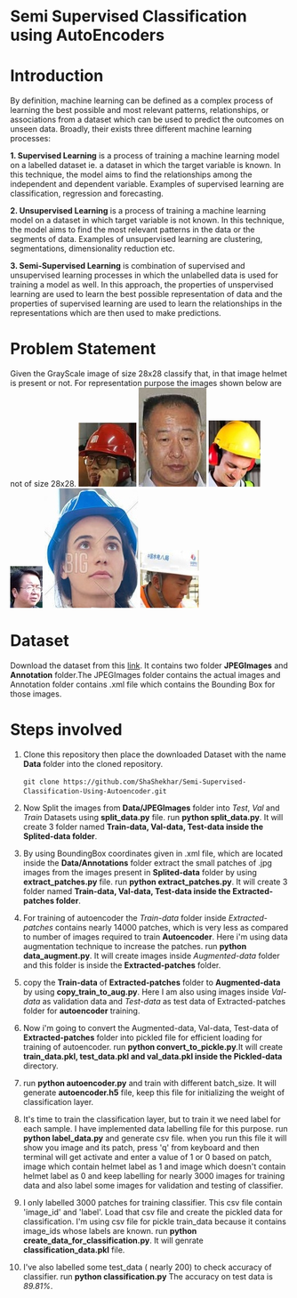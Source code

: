 # Semi Supervised Classification using AutoEncoders

# Introduction

By definition, machine learning can be defined as a complex process of learning the best possible and most relevant patterns, relationships, or associations from a dataset which can be used to predict the outcomes on unseen data. Broadly, their exists three different machine learning processes:

**1. Supervised Learning** is a process of training a machine learning model on a labelled dataset ie. a dataset in which the target variable is known. In this technique, the model aims to find the relationships among the independent and dependent variable. Examples of supervised learning are classification, regression and forecasting.

**2. Unsupervised Learning** is a process of training a machine learning model on a dataset in which target variable is not known. In this technique, the model aims to find the most relevant patterns in the data or the segments of data. Examples of unsupervised learning are clustering, segmentations, dimensionality reduction etc.

**3. Semi-Supervised Learning** is combination of supervised and unsupervised learning processes in which the unlabelled data is used for training a model as well. In this approach, the properties of unspervised learning are used to learn the best possible representation of data and the properties of supervised learning are used to learn the relationships in the representations which are then used to make predictions.

# Problem Statement
 Given the GrayScale image of size 28x28 classify that, in that image helmet is present or not.
 For representation purpose the images shown below are not of size 28x28.
 ![](https://github.com/ShaShekhar/Semi-Supervised-Classification-Using-Autoencoder/blob/master/fig/00002_0.jpg "Helmet Present")       ![](https://github.com/ShaShekhar/Semi-Supervised-Classification-Using-Autoencoder/blob/master/fig/01390_2.jpg "Helmet not Present")      ![](https://github.com/ShaShekhar/Semi-Supervised-Classification-Using-Autoencoder/blob/master/fig/00022_0.jpg "Helmet Present")        ![](https://github.com/ShaShekhar/Semi-Supervised-Classification-Using-Autoencoder/blob/master/fig/02680_0.jpg "Helmet not Present")      ![](https://github.com/ShaShekhar/Semi-Supervised-Classification-Using-Autoencoder/blob/master/fig/00167_0.jpg "Helmet Present")      ![](https://github.com/ShaShekhar/Semi-Supervised-Classification-Using-Autoencoder/blob/master/fig/00080_0.jpg "Helmet Present")

# Dataset
Download the dataset from this [link](https://drive.google.com/open?id=1SUBraBUovros2qTt20LYPkRlgmsElVxg "Dataset"). It contains two folder **JPEGImages** and **Annotation** folder.The JPEGImages folder contains the actual images and Annotation folder contains .xml file which contains the Bounding Box for those images.

# Steps involved
 1. Clone this repository then place the downloaded Dataset with the name **Data** folder into the cloned repository.

    `git clone https://github.com/ShaShekhar/Semi-Supervised-Classification-Using-Autoencoder.git`

 2. Now Split the images from **Data/JPEGImages** folder into _Test_, _Val_ and _Train_ Datasets using **split_data.py** file.
    run **python split_data.py**. It will create 3 folder named **Train-data, Val-data, Test-data inside the Splited-data folder**.

 3. By using BoundingBox coordinates given in .xml file, which are located inside the **Data/Annotations** folder extract the small patches of .jpg images from the images present in **Splited-data** folder by using **extract_patches.py** file. run **python extract_patches.py**. It will create 3 folder named **Train-data, Val-data, Test-data inside the Extracted-patches folder**.

 4. For training of autoencoder the _Train-data_ folder inside _Extracted-patches_ contains nearly 14000 patches, which is very less as compared to number of images required to train **Autoencoder**. Here i'm using data augmentation technique to increase the patches. run **python data_augment.py**. It will create images inside *Augmented-data* folder and this folder is inside the **Extracted-patches** folder.

 5. copy the **Train-data** of **Extracted-patches** folder to **Augmented-data** by using **copy_train_to_aug.py**. Here I am also using images inside _Val-data_ as validation data and _Test-data_
 as test data of Extracted-patches folder for **autoencoder** training.

 6. Now i'm going to convert the Augmented-data, Val-data, Test-data of **Extracted-patches** folder into pickled file for efficient loading for training of autoencoder. run **python convert_to_pickle.py**.It will create **train_data.pkl, test_data.pkl and val_data.pkl inside the Pickled-data** directory.

 7. run **python autoencoder.py** and train with different batch_size.
    It will generate **autoencoder.h5** file, keep this file for initializing the weight of classification layer.

 8. It's time to train the classification layer, but to train it we need label for each sample. I have implemented data labelling file for this purpose. run **python label_data.py** and generate csv file. when you run this file it will show you image and its patch, press 'q' from keyboard and then terminal will get activate and enter a value of 1 or 0 based on patch, image which contain helmet label as 1 and image which doesn't contain helmet label as 0 and keep labelling for nearly 3000 images for training data and also label some images for validation and testing of classifier.

 9. I only labelled 3000 patches for training classifier. This csv file contain 'image_id' and 'label'. Load that csv file and create the pickled data for classification. I'm using csv file for pickle train_data because it contains image_ids whose labels are known.
run **python create_data_for_classification.py**. It will genrate **classification_data.pkl** file.

 10. I've also labelled some test_data ( nearly 200) to check accuracy of classifier. run **python classification.py**
The accuracy on test data is _89.81%_.
